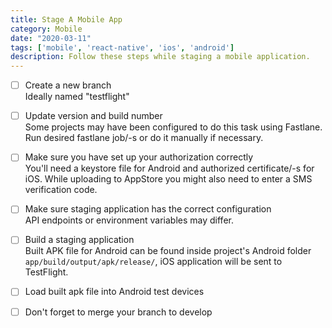 ```yaml
---
title: Stage A Mobile App
category: Mobile
date: "2020-03-11"
tags: ['mobile', 'react-native', 'ios', 'android']
description: Follow these steps while staging a mobile application.
---
```


- [ ] Create a new branch  
Ideally named "testflight"  

- [ ] Update version and build number  
Some projects may have been configured to do this task using Fastlane. Run desired fastlane job/-s or do it manually if necessary.

- [ ] Make sure you have set up your authorization correctly  
You'll need a keystore file for Android and authorized certificate/-s for iOS. While uploading to AppStore you might also need to enter a SMS verification code.

- [ ] Make sure staging application has the correct configuration  
API endpoints or environment variables may differ.

- [ ] Build a staging application  
Built APK file for Android can be found inside project's Android folder `app/build/output/apk/release/`, iOS application will be sent to TestFlight. 

- [ ] Load built apk file into Android test devices  

- [ ] Don't forget to merge your branch to develop  
